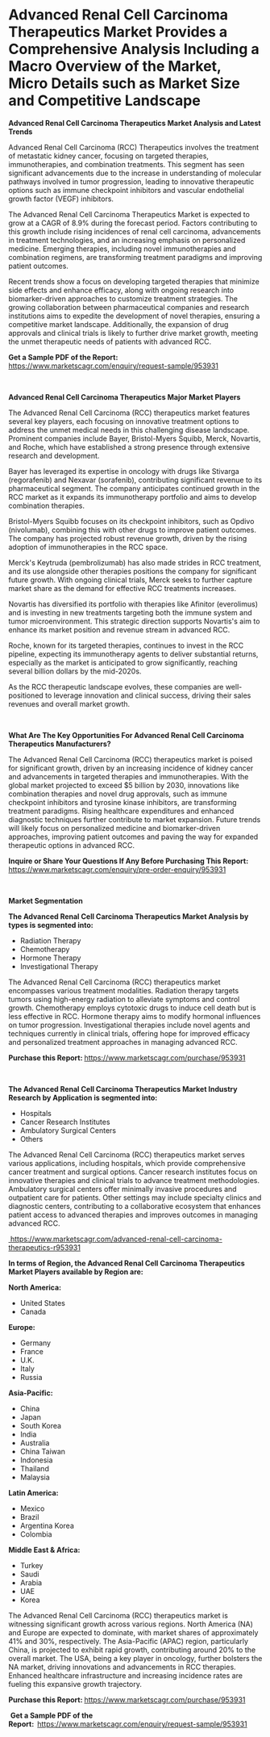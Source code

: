 <p><h1>Advanced Renal Cell Carcinoma Therapeutics Market Provides a Comprehensive Analysis Including a Macro Overview of the Market, Micro Details such as Market Size and Competitive Landscape</h1></p><p><strong>Advanced Renal Cell Carcinoma Therapeutics Market Analysis and Latest Trends</strong></p>
<p><p>Advanced Renal Cell Carcinoma (RCC) Therapeutics involves the treatment of metastatic kidney cancer, focusing on targeted therapies, immunotherapies, and combination treatments. This segment has seen significant advancements due to the increase in understanding of molecular pathways involved in tumor progression, leading to innovative therapeutic options such as immune checkpoint inhibitors and vascular endothelial growth factor (VEGF) inhibitors.</p><p>The Advanced Renal Cell Carcinoma Therapeutics Market is expected to grow at a CAGR of 8.9% during the forecast period. Factors contributing to this growth include rising incidences of renal cell carcinoma, advancements in treatment technologies, and an increasing emphasis on personalized medicine. Emerging therapies, including novel immunotherapies and combination regimens, are transforming treatment paradigms and improving patient outcomes.</p><p>Recent trends show a focus on developing targeted therapies that minimize side effects and enhance efficacy, along with ongoing research into biomarker-driven approaches to customize treatment strategies. The growing collaboration between pharmaceutical companies and research institutions aims to expedite the development of novel therapies, ensuring a competitive market landscape. Additionally, the expansion of drug approvals and clinical trials is likely to further drive market growth, meeting the unmet therapeutic needs of patients with advanced RCC.</p></p>
<p><strong>Get a Sample PDF of the Report:&nbsp;</strong> <a href="https://www.marketscagr.com/enquiry/request-sample/953931?utm_campaign=3353&utm_medium=2&utm_source=Github&utm_content=ia&utm_term=18042025&utm_id=advanced-renal-cell-carcinoma-therapeutics">https://www.marketscagr.com/enquiry/request-sample/953931</a></p>
<p>&nbsp;</p>
<p><strong>Advanced Renal Cell Carcinoma Therapeutics Major Market Players</strong></p>
<p><p>The Advanced Renal Cell Carcinoma (RCC) therapeutics market features several key players, each focusing on innovative treatment options to address the unmet medical needs in this challenging disease landscape. Prominent companies include Bayer, Bristol-Myers Squibb, Merck, Novartis, and Roche, which have established a strong presence through extensive research and development.</p><p>Bayer has leveraged its expertise in oncology with drugs like Stivarga (regorafenib) and Nexavar (sorafenib), contributing significant revenue to its pharmaceutical segment. The company anticipates continued growth in the RCC market as it expands its immunotherapy portfolio and aims to develop combination therapies.</p><p>Bristol-Myers Squibb focuses on its checkpoint inhibitors, such as Opdivo (nivolumab), combining this with other drugs to improve patient outcomes. The company has projected robust revenue growth, driven by the rising adoption of immunotherapies in the RCC space.</p><p>Merck's Keytruda (pembrolizumab) has also made strides in RCC treatment, and its use alongside other therapies positions the company for significant future growth. With ongoing clinical trials, Merck seeks to further capture market share as the demand for effective RCC treatments increases.</p><p>Novartis has diversified its portfolio with therapies like Afinitor (everolimus) and is investing in new treatments targeting both the immune system and tumor microenvironment. This strategic direction supports Novartis's aim to enhance its market position and revenue stream in advanced RCC.</p><p>Roche, known for its targeted therapies, continues to invest in the RCC pipeline, expecting its immunotherapy agents to deliver substantial returns, especially as the market is anticipated to grow significantly, reaching several billion dollars by the mid-2020s.</p><p>As the RCC therapeutic landscape evolves, these companies are well-positioned to leverage innovation and clinical success, driving their sales revenues and overall market growth.</p></p>
<p>&nbsp;</p>
<p><strong>What Are The Key Opportunities For Advanced Renal Cell Carcinoma Therapeutics Manufacturers?</strong></p>
<p><p>The Advanced Renal Cell Carcinoma (RCC) therapeutics market is poised for significant growth, driven by an increasing incidence of kidney cancer and advancements in targeted therapies and immunotherapies. With the global market projected to exceed $5 billion by 2030, innovations like combination therapies and novel drug approvals, such as immune checkpoint inhibitors and tyrosine kinase inhibitors, are transforming treatment paradigms. Rising healthcare expenditures and enhanced diagnostic techniques further contribute to market expansion. Future trends will likely focus on personalized medicine and biomarker-driven approaches, improving patient outcomes and paving the way for expanded therapeutic options in advanced RCC.</p></p>
<p><strong>Inquire or Share Your Questions If Any Before Purchasing This Report:</strong> <a href="https://www.marketscagr.com/enquiry/pre-order-enquiry/953931?utm_campaign=3353&utm_medium=2&utm_source=Github&utm_content=ia&utm_term=18042025&utm_id=advanced-renal-cell-carcinoma-therapeutics">https://www.marketscagr.com/enquiry/pre-order-enquiry/953931</a></p>
<p>&nbsp;</p>
<p><strong>Market Segmentation</strong></p>
<p><strong>The Advanced Renal Cell Carcinoma Therapeutics Market Analysis by types is segmented into:</strong></p>
<p><ul><li>Radiation Therapy</li><li>Chemotherapy</li><li>Hormone Therapy</li><li>Investigational Therapy</li></ul></p>
<p><p>The Advanced Renal Cell Carcinoma (RCC) therapeutics market encompasses various treatment modalities. Radiation therapy targets tumors using high-energy radiation to alleviate symptoms and control growth. Chemotherapy employs cytotoxic drugs to induce cell death but is less effective in RCC. Hormone therapy aims to modify hormonal influences on tumor progression. Investigational therapies include novel agents and techniques currently in clinical trials, offering hope for improved efficacy and personalized treatment approaches in managing advanced RCC.</p></p>
<p><strong>Purchase this Report:&nbsp;</strong><a href="https://www.marketscagr.com/purchase/953931?utm_campaign=3353&utm_medium=2&utm_source=Github&utm_content=ia&utm_term=18042025&utm_id=advanced-renal-cell-carcinoma-therapeutics">https://www.marketscagr.com/purchase/953931</a></p>
<p>&nbsp;</p>
<p><strong>The Advanced Renal Cell Carcinoma Therapeutics Market Industry Research by Application is segmented into:</strong></p>
<p><ul><li>Hospitals</li><li>Cancer Research Institutes</li><li>Ambulatory Surgical Centers</li><li>Others</li></ul></p>
<p><p>The Advanced Renal Cell Carcinoma (RCC) therapeutics market serves various applications, including hospitals, which provide comprehensive cancer treatment and surgical options. Cancer research institutes focus on innovative therapies and clinical trials to advance treatment methodologies. Ambulatory surgical centers offer minimally invasive procedures and outpatient care for patients. Other settings may include specialty clinics and diagnostic centers, contributing to a collaborative ecosystem that enhances patient access to advanced therapies and improves outcomes in managing advanced RCC.</p></p>
<p><a href="https://www.marketscagr.com/advanced-renal-cell-carcinoma-therapeutics-r953931?utm_campaign=3353&utm_medium=2&utm_source=Github&utm_content=ia&utm_term=18042025&utm_id=advanced-renal-cell-carcinoma-therapeutics">&nbsp;https://www.marketscagr.com/advanced-renal-cell-carcinoma-therapeutics-r953931</a></p>
<p><strong>In terms of Region, the Advanced Renal Cell Carcinoma Therapeutics Market Players available by Region are:</strong></p>
<p>
    <p> <strong> North America: </strong>
        <ul>
            <li>United States</li>
            <li>Canada</li>
        </ul>
        </p> 
    <p> <strong> Europe: </strong>
        <ul>
            <li>Germany</li>
            <li>France</li>
            <li>U.K.</li>
            <li>Italy</li>
            <li>Russia</li>
        </ul>
        </p> 
    <p> <strong> Asia-Pacific: </strong>
        <ul>
            <li>China</li>
            <li>Japan</li>
            <li>South Korea</li>
            <li>India</li>
            <li>Australia</li>
            <li>China Taiwan</li>
            <li>Indonesia</li>
            <li>Thailand</li>
            <li>Malaysia</li>
        </ul>
        </p> 
    <p> <strong> Latin America: </strong>
        <ul>
            <li>Mexico</li>
            <li>Brazil</li>
            <li>Argentina Korea</li>
            <li>Colombia</li>
        </ul>
        </p> 
    <p> <strong> Middle East & Africa: </strong>
        <ul>
            <li>Turkey</li>
            <li>Saudi</li>
            <li>Arabia</li>
            <li>UAE</li>
            <li>Korea</li>
        </ul>
    </p>
    </p>
<p><p>The Advanced Renal Cell Carcinoma (RCC) therapeutics market is witnessing significant growth across various regions. North America (NA) and Europe are expected to dominate, with market shares of approximately 41% and 30%, respectively. The Asia-Pacific (APAC) region, particularly China, is projected to exhibit rapid growth, contributing around 20% to the overall market. The USA, being a key player in oncology, further bolsters the NA market, driving innovations and advancements in RCC therapies. Enhanced healthcare infrastructure and increasing incidence rates are fueling this expansive growth trajectory.</p></p>
<p><strong>Purchase this Report: </strong><a href="https://www.marketscagr.com/purchase/953931?utm_campaign=3353&utm_medium=2&utm_source=Github&utm_content=ia&utm_term=18042025&utm_id=advanced-renal-cell-carcinoma-therapeutics">https://www.marketscagr.com/purchase/953931</a></p>
<p>&nbsp;<strong>Get a Sample PDF of the Report:&nbsp;&nbsp;</strong><a href="https://www.marketscagr.com/enquiry/request-sample/953931?utm_campaign=3353&utm_medium=2&utm_source=Github&utm_content=ia&utm_term=18042025&utm_id=advanced-renal-cell-carcinoma-therapeutics">https://www.marketscagr.com/enquiry/request-sample/953931</a></p>
<p><strong></strong></p>
<p><p></p><p></p><p></p></p>